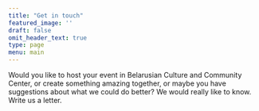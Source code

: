 ```yaml
---
title: "Get in touch"
featured_image: ''
draft: false
omit_header_text: true
type: page
menu: main
---
```


Would you like to host your event in Belarusian Culture and Community Center, or create something amazing together, or maybe you have suggestions about what we could do better? We would really like to know. Write us a letter.